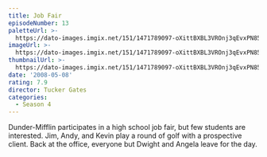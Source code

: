 ```yaml
---
title: Job Fair
episodeNumber: 13
paletteUrl: >-
  https://dato-images.imgix.net/151/1471789097-oXittBXBL3VROnj3qEvxPN85CWo.jpg?auto=enhance&ch=DPR%2CWidth&palette=json
imageUrl: >-
  https://dato-images.imgix.net/151/1471789097-oXittBXBL3VROnj3qEvxPN85CWo.jpg?auto=compress%2Cformat&ch=DPR%2CWidth&w=500
thumbnailUrl: >-
  https://dato-images.imgix.net/151/1471789097-oXittBXBL3VROnj3qEvxPN85CWo.jpg?auto=enhance&ch=DPR%2CWidth&fit=crop&fm=jpg&h=280&w=500
date: '2008-05-08'
rating: 7.9
director: Tucker Gates
categories:
  - Season 4
---
```


Dunder-Mifflin participates in a high school job fair, but few students are interested. Jim, Andy, and Kevin play a round of golf with a prospective client. Back at the office, everyone but Dwight and Angela leave for the day.